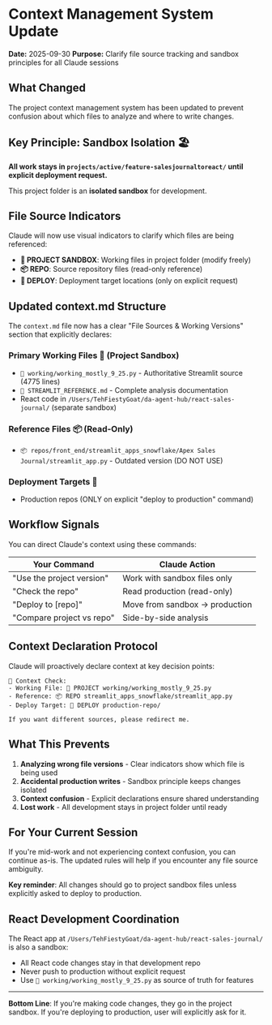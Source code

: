 # Context Management System Update

**Date:** 2025-09-30
**Purpose:** Clarify file source tracking and sandbox principles for all Claude sessions

## What Changed

The project context management system has been updated to prevent confusion about which files to analyze and where to write changes.

## Key Principle: Sandbox Isolation 🏖️

**All work stays in `projects/active/feature-salesjournaltoreact/` until explicit deployment request.**

This project folder is an **isolated sandbox** for development.

## File Source Indicators

Claude will now use visual indicators to clarify which files are being referenced:

- **📁 PROJECT SANDBOX**: Working files in project folder (modify freely)
- **📦 REPO**: Source repository files (read-only reference)
- **🎯 DEPLOY**: Deployment target locations (only on explicit request)

## Updated context.md Structure

The `context.md` file now has a clear "File Sources & Working Versions" section that explicitly declares:

### Primary Working Files 📁 (Project Sandbox)
- `📁 working/working_mostly_9_25.py` - Authoritative Streamlit source (4775 lines)
- `📁 STREAMLIT_REFERENCE.md` - Complete analysis documentation
- React code in `/Users/TehFiestyGoat/da-agent-hub/react-sales-journal/` (separate sandbox)

### Reference Files 📦 (Read-Only)
- `📦 repos/front_end/streamlit_apps_snowflake/Apex Sales Journal/streamlit_app.py` - Outdated version (DO NOT USE)

### Deployment Targets 🎯
- Production repos (ONLY on explicit "deploy to production" command)

## Workflow Signals

You can direct Claude's context using these commands:

| Your Command | Claude Action |
|--------------|---------------|
| "Use the project version" | Work with sandbox files only |
| "Check the repo" | Read production (read-only) |
| "Deploy to [repo]" | Move from sandbox → production |
| "Compare project vs repo" | Side-by-side analysis |

## Context Declaration Protocol

Claude will proactively declare context at key decision points:

```
📍 Context Check:
- Working File: 📁 PROJECT working/working_mostly_9_25.py
- Reference: 📦 REPO streamlit_apps_snowflake/streamlit_app.py
- Deploy Target: 🎯 DEPLOY production-repo/

If you want different sources, please redirect me.
```

## What This Prevents

1. **Analyzing wrong file versions** - Clear indicators show which file is being used
2. **Accidental production writes** - Sandbox principle keeps changes isolated
3. **Context confusion** - Explicit declarations ensure shared understanding
4. **Lost work** - All development stays in project folder until ready

## For Your Current Session

If you're mid-work and not experiencing context confusion, you can continue as-is. The updated rules will help if you encounter any file source ambiguity.

**Key reminder**: All changes should go to project sandbox files unless explicitly asked to deploy to production.

## React Development Coordination

The React app at `/Users/TehFiestyGoat/da-agent-hub/react-sales-journal/` is also a sandbox:
- All React code changes stay in that development repo
- Never push to production without explicit request
- Use `📁 working/working_mostly_9_25.py` as source of truth for features

---

**Bottom Line**: If you're making code changes, they go in the project sandbox. If you're deploying to production, user will explicitly ask for it.
